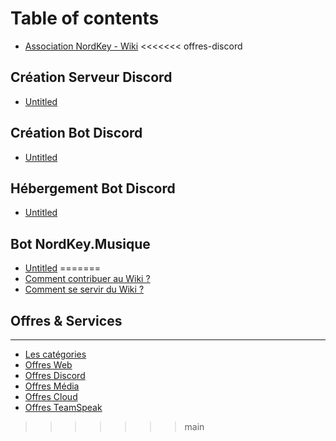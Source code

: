 # Table of contents

* [Association NordKey - Wiki](README.md)
<<<<<<< offres-discord

## Création Serveur Discord

* [Untitled](creation-serveur-discord/untitled.md)

## Création Bot Discord

* [Untitled](creation-bot-discord/untitled.md)

## Hébergement Bot Discord

* [Untitled](hebergement-bot-discord/untitled.md)

## Bot NordKey.Musique

* [Untitled](bot-nordkey.musique/untitled.md)
=======
* [Comment contribuer au Wiki ?](comment-contribuer-au-wiki.md)
* [Comment se servir du Wiki ?](comment-se-servir-du-wiki.md)

## Offres & Services <a id="offres-et-services"></a>

---

* [Les catégories](les-categories.md)
* [Offres Web](https://wiki.nordkey.net/association-nordkey/v/offres-web/)
* [Offres Discord](https://wiki.nordkey.net/association-nordkey/v/offres-discord/)
* [Offres Média](https://wiki.nordkey.net/association-nordkey/v/offres-media/)
* [Offres Cloud](https://wiki.nordkey.net/association-nordkey/v/offres-cloud/)
* [Offres TeamSpeak](https://wiki.nordkey.net/association-nordkey/v/offres-teamspeak/)
>>>>>>> main